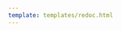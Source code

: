 ```yaml
---
template: templates/redoc.html
---
```


<redoc spec-url="{{base_path}}/apis/restapis/password-recovery.yaml" theme='{{redoc_theme}}'></redoc>
